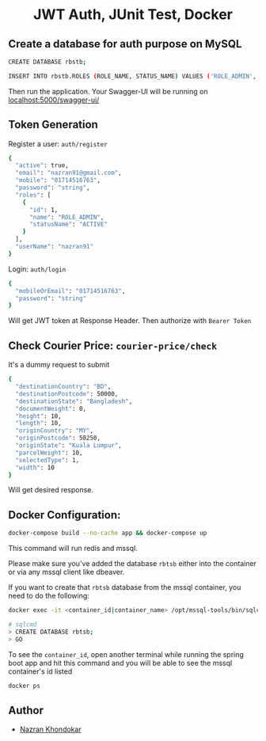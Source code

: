 <div align="center">
  <h1>JWT Auth, JUnit Test, Docker</h1>
</div>

## Create a database for auth purpose on MySQL

```bash
CREATE DATABASE rbstb;
```

```bash
INSERT INTO rbstb.ROLES (ROLE_NAME, STATUS_NAME) VALUES ('ROLE_ADMIN','ACTIVE');
```
Then run the application.
Your Swagger-UI will be running on [localhost:5000/swagger-ui/][running-url]

## Token Generation

Register a user: `auth/register`

```bash
{
  "active": true,
  "email": "nazran91@gmail.com",
  "mobile": "01714516763",
  "password": "string",
  "roles": [
    {
      "id": 1,
      "name": "ROLE_ADMIN",
      "statusName": "ACTIVE"
    }
  ],
  "userName": "nazran91"
}
```
Login: `auth/login`

```bash
{
  "mobileOrEmail": "01714516763",
  "password": "string"
}
```
Will get JWT token at Response Header. Then authorize with `Bearer Token`

## Check Courier Price: `courier-price/check`

It's a dummy request to submit

```bash
{
  "destinationCountry": "BD",
  "destinationPostcode": 50000,
  "destinationState": "Bangladesh",
  "documentWeight": 0,
  "height": 10,
  "length": 10,
  "originCountry": "MY",
  "originPostcode": 50250,
  "originState": "Kuala Lumpur",
  "parcelWeight": 10,
  "selectedType": 1,
  "width": 10
}
```
Will get desired response.

## Docker Configuration: 

```bash
docker-compose build --no-cache app && docker-compose up
```

This command will run redis and mssql.

Please make sure you've added the database `rbtsb` either into the container or via any mssql client like dbeaver.

If you want to create that `rbtsb` database from the mssql container, you need to do the following:

```sh
docker exec -it <container_id|container_name> /opt/mssql-tools/bin/sqlcmd -S localhost -U sa -P <your_password>

# sqlcmd
> CREATE DATABASE rbtsb;
> GO
```

To see the `container_id`, open another terminal while running the spring boot app and hit this command and you will be able to see the mssql container's id listed

```sh
docker ps
```

## Author

- [Nazran Khondokar][author]

<!-- Definitions -->
[author]: https://www.linkedin.com/in/nazran91/
[running-url]: http://localhost:5000/swagger-ui/
